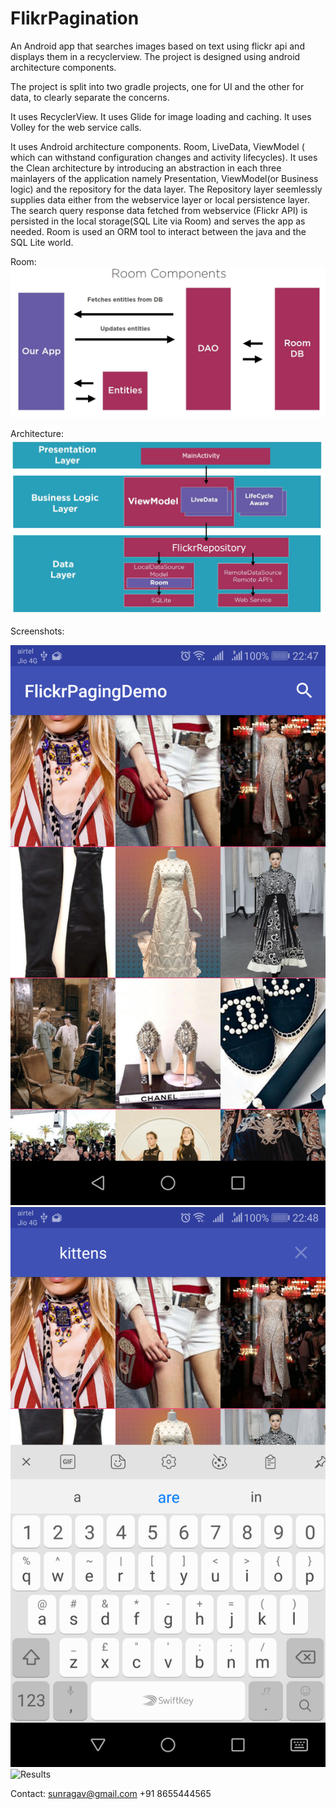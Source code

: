# FlikrPagination
An Android app that searches images based on text using flickr api and displays them in a recyclerview. The project is designed using android architecture components.

The project is split into two gradle projects, one for UI and the other for data, to clearly separate the concerns.

It uses RecyclerView.
It uses Glide for image loading and caching.
It uses Volley for the web service calls.


It uses Android architecture components.
Room, LiveData, ViewModel ( which can withstand configuration changes and activity lifecycles).
It uses the Clean architecture by introducing an abstraction in each three mainlayers of the application namely Presentation, ViewModel(or Business logic) and the repository for the data layer. The Repository layer seemlessly supplies data either from the webservice layer or local persistence layer. The search query response data fetched from webservice (Flickr API) is persisted in the local storage(SQL Lite via Room) and serves the app as needed. Room is used an ORM tool to interact between the java and the SQL Lite world.

Room:
![Room](https://github.com/sunragav/FlikrPagination/blob/master/Room.JPG)

Architecture:
![Architecture](https://github.com/sunragav/FlikrPagination/blob/master/Architecture.JPG)

Screenshots:

![FirstScreen](https://github.com/sunragav/FlikrPagination/blob/master/device-2018-07-25-224804.png)
![Search](https://github.com/sunragav/FlikrPagination/blob/master/device-2018-07-25-224833.png)
![Results](https://github.com/sunragav/FlikrPagination/blob/master/device-2018-07-25-224847.png)

Contact: 
sunragav@gmail.com
+91 8655444565
